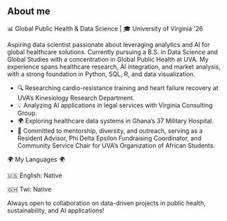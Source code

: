 ## About me


📊 Global Public Health & Data Science | 🎓 University of Virginia '26

Aspiring data scientist passionate about leveraging analytics and AI for global healthcare solutions. Currently pursuing a B.S. in Data Science and Global Studies with a concentration in Global Public Health at UVA. My experience spans healthcare research, AI integration, and market analysis, with a strong foundation in Python, SQL, R, and data visualization.

- 🔍 Researching cardio-resistance training and heart failure recovery at UVA’s Kinesiology Research Department.
- 💡 Analyzing AI applications in legal services with Virginia Consulting Group.
- 🌍 Exploring healthcare data systems in Ghana’s 37 Military Hospital.
- 📢 Committed to mentorship, diversity, and outreach, serving as a Resident Advisor, Phi Delta Epsilon Fundraising Coordinator, and Community Service Chair for UVA’s Organization of African Students.

🌍 My Languages 🌍

🇺🇸 English: Native

🇬🇭 Twi: Native

Always open to collaboration on data-driven projects in public health, sustainability, and AI applications!
